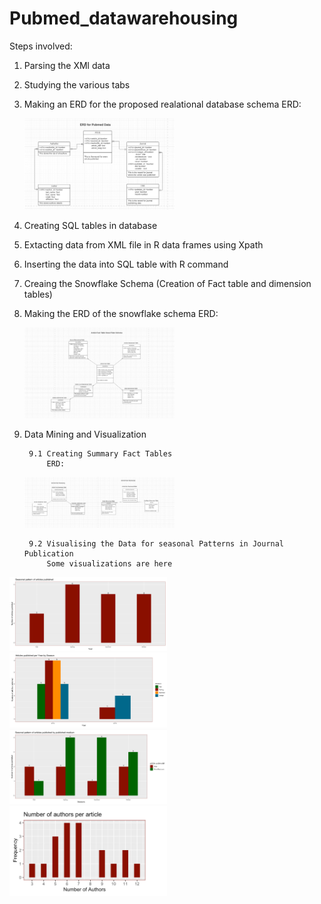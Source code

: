 # Pubmed_datawarehousing
Steps involved:
1. Parsing the XMl data 
2. Studying the various tabs
3. Making an ERD for the proposed realational database schema
    ERD:
    <p align="left">
    <img src="https://github.com/sharmasapna/Pubmed_datawarehousing/blob/main/images/Relational_database_ERD.png" width= 50% height= 50%>
    </p>
4. Creating SQL tables in database
5. Extacting data from XML file in R data frames using Xpath
6. Inserting the data into SQL table with R command
7. Creaing the Snowflake Schema (Creation of Fact table and dimension tables)
8. Making the ERD of the snowflake schema
   ERD:
   <p align="left">
   <img src="https://github.com/sharmasapna/Pubmed_datawarehousing/blob/main/images/Snow_Flake_ERD.png" width= 50% height= 50%>
   </p>
   
9. Data Mining and Visualization

        9.1 Creating Summary Fact Tables   
            ERD:   
      
   <p align="left">
   <img src="https://github.com/sharmasapna/Pubmed_datawarehousing/blob/main/images/Summary_ERD.png" width= 50% height= 50%>
   </p>
      
        9.2 Visualising the Data for seasonal Patterns in Journal Publication
            Some visualizations are here
<img src="https://github.com/sharmasapna/Pubmed_datawarehousing/blob/main/images/image1.png" width= 50% height= 50%>
<img src="https://github.com/sharmasapna/Pubmed_datawarehousing/blob/main/images/image2.png" width= 50% height= 50%>
<img src="https://github.com/sharmasapna/Pubmed_datawarehousing/blob/main/images/image3.png" width= 50% height= 50%>
<img src="https://github.com/sharmasapna/Pubmed_datawarehousing/blob/main/images/image4.png" width= 50% height= 50%>
